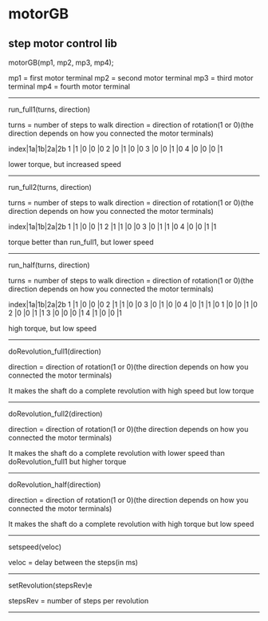 # motorGB
step motor control lib
--------------------------------------------------------------------------------------------------------------------------------------------------------------------

motorGB(mp1, mp2, mp3, mp4);

mp1 = first motor terminal
mp2 = second motor terminal
mp3 = third motor terminal
mp4 = fourth motor terminal

--------------------------------------------------------------------------------------------------------------------------------------------------------------------

run_full1(turns, direction)

turns = number of steps to walk
direction = direction of rotation(1 or 0)(the direction depends on how you connected the motor terminals)

index|1a|1b|2a|2b
  1  |1 |0 |0 |0 
  2  |0 |1 |0 |0 
  3  |0 |0 |1 |0 
  4  |0 |0 |0 |1 

lower torque, but increased speed

--------------------------------------------------------------------------------------------------------------------------------------------------------------------

run_full2(turns, direction)

turns = number of steps to walk
direction = direction of rotation(1 or 0)(the direction depends on how you connected the motor terminals)

index|1a|1b|2a|2b
  1  |1 |0 |0 |1 
  2  |1 |1 |0 |0 
  3  |0 |1 |1 |0 
  4  |0 |0 |1 |1 

torque better than run_full1, but lower speed

--------------------------------------------------------------------------------------------------------------------------------------------------------------------

run_half(turns, direction)

turns = number of steps to walk
direction = direction of rotation(1 or 0)(the direction depends on how you connected the motor terminals)

index|1a|1b|2a|2b
  1  |1 |0 |0 |0 
  2  |1 |1 |0 |0 
  3  |0 |1 |0 |0 
  4  |0 |1 |1 |0 
  1  |0 |0 |1 |0 
  2  |0 |0 |1 |1 
  3  |0 |0 |0 |1 
  4  |1 |0 |0 |1 

high torque, but low speed

--------------------------------------------------------------------------------------------------------------------------------------------------------------------

doRevolution_full1(direction)

direction = direction of rotation(1 or 0)(the direction depends on how you connected the motor terminals)

It makes the shaft do a complete revolution with high speed but low torque

--------------------------------------------------------------------------------------------------------------------------------------------------------------------

doRevolution_full2(direction)

direction = direction of rotation(1 or 0)(the direction depends on how you connected the motor terminals)

It makes the shaft do a complete revolution with lower speed than doRevolution_full1 but higher torque

--------------------------------------------------------------------------------------------------------------------------------------------------------------------

doRevolution_half(direction)

direction = direction of rotation(1 or 0)(the direction depends on how you connected the motor terminals)

It makes the shaft do a complete revolution with high torque but low speed

--------------------------------------------------------------------------------------------------------------------------------------------------------------------

setspeed(veloc)

veloc = delay between the steps(in ms)

--------------------------------------------------------------------------------------------------------------------------------------------------------------------

setRevolution(stepsRev)e

stepsRev = number of steps per revolution

--------------------------------------------------------------------------------------------------------------------------------------------------------------------
